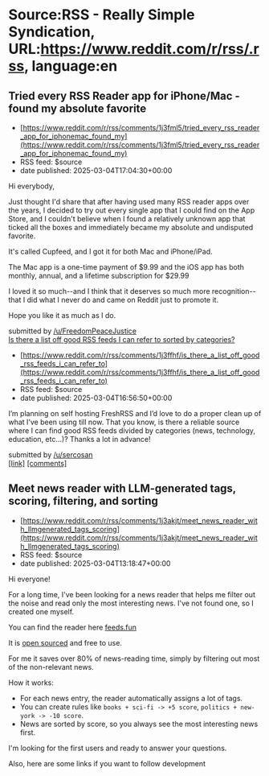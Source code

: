 # Source:RSS - Really Simple Syndication, URL:https://www.reddit.com/r/rss/.rss, language:en

## Tried every RSS Reader app for iPhone/Mac - found my absolute favorite
 - [https://www.reddit.com/r/rss/comments/1j3fml5/tried_every_rss_reader_app_for_iphonemac_found_my](https://www.reddit.com/r/rss/comments/1j3fml5/tried_every_rss_reader_app_for_iphonemac_found_my)
 - RSS feed: $source
 - date published: 2025-03-04T17:04:30+00:00

<!-- SC_OFF --><div class="md"><p>Hi everybody,</p> <p>Just thought I&#39;d share that after having used many RSS reader apps over the years, I decided to try out every single app that I could find on the App Store, and I couldn&#39;t believe when I found a relatively unknown app that ticked all the boxes and immediately became my absolute and undisputed favorite.</p> <p>It&#39;s called Cupfeed, and I got it for both Mac and iPhone/iPad.</p> <p>The Mac app is a one-time payment of $9.99 and the iOS app has both monthly, annual, and a lifetime subscription for $29.99</p> <p>I loved it so much--and I think that it deserves so much more recognition--that I did what I never do and came on Reddit just to promote it.</p> <p>Hope you like it as much as I do.</p> </div><!-- SC_ON --> &#32; submitted by &#32; <a href="https://www.reddit.com/user/FreedomPeaceJustice"> /u/FreedomPeaceJustice </a> <br/> <span><a href="https://www.reddit.com/r/rss/comments/1j3fml5/tried_every_rss_reader_app_for_i

## Is there a list off good RSS feeds I can refer to sorted by categories?
 - [https://www.reddit.com/r/rss/comments/1j3ffhf/is_there_a_list_off_good_rss_feeds_i_can_refer_to](https://www.reddit.com/r/rss/comments/1j3ffhf/is_there_a_list_off_good_rss_feeds_i_can_refer_to)
 - RSS feed: $source
 - date published: 2025-03-04T16:56:50+00:00

<!-- SC_OFF --><div class="md"><p>I’m planning on self hosting FreshRSS and I’d love to do a proper clean up of what I’ve been using till now. That you know, is there a reliable source where I can find good RSS feeds divided by categories (news, technology, education, etc…)? Thanks a lot in advance!</p> </div><!-- SC_ON --> &#32; submitted by &#32; <a href="https://www.reddit.com/user/sercosan"> /u/sercosan </a> <br/> <span><a href="https://www.reddit.com/r/rss/comments/1j3ffhf/is_there_a_list_off_good_rss_feeds_i_can_refer_to/">[link]</a></span> &#32; <span><a href="https://www.reddit.com/r/rss/comments/1j3ffhf/is_there_a_list_off_good_rss_feeds_i_can_refer_to/">[comments]</a></span>

## Meet news reader with LLM-generated tags, scoring, filtering, and sorting
 - [https://www.reddit.com/r/rss/comments/1j3akjt/meet_news_reader_with_llmgenerated_tags_scoring](https://www.reddit.com/r/rss/comments/1j3akjt/meet_news_reader_with_llmgenerated_tags_scoring)
 - RSS feed: $source
 - date published: 2025-03-04T13:18:47+00:00

<!-- SC_OFF --><div class="md"><p>Hi everyone!</p> <p>For a long time, I&#39;ve been looking for a news reader that helps me filter out the noise and read only the most interesting news. I&#39;ve not found one, so I created one myself.</p> <p>You can find the reader here <a href="https://feeds.fun">feeds.fun</a></p> <p>It is <a href="https://github.com/Tiendil/feeds.fun/stargazers">open sourced</a> and free to use.</p> <p>For me it saves over 80% of news-reading time, simply by filtering out most of the non-relevant news.</p> <p>How it works:</p> <ul> <li>For each news entry, the reader automatically assigns a lot of tags.</li> <li>You can create rules like <code>books + sci-fi -&gt; +5 score</code>, <code>politics + new-york -&gt; -10 score</code>.</li> <li>News are sorted by score, so you always see the most interesting news first.</li> </ul> <p>I&#39;m looking for the first users and ready to answer your questions.</p> <p>Also, here are some links if you want to follow development

